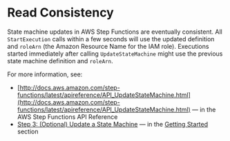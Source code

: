# Read Consistency<a name="concepts-read-consistency"></a>

State machine updates in AWS Step Functions are eventually consistent\. All `StartExecution` calls within a few seconds will use the updated definition and `roleArn` \(the Amazon Resource Name for the IAM role\)\. Executions started immediately after calling `UpdateStateMachine` might use the previous state machine definition and `roleArn`\.

For more information, see:
+ [http://docs.aws.amazon.com/step-functions/latest/apireference/API_UpdateStateMachine.html](http://docs.aws.amazon.com/step-functions/latest/apireference/API_UpdateStateMachine.html) — in the AWS Step Functions API Reference
+ [Step 3: \(Optional\) Update a State Machine](getting-started.md#update-state-machine-step-3) — in the [Getting Started](getting-started.md) section